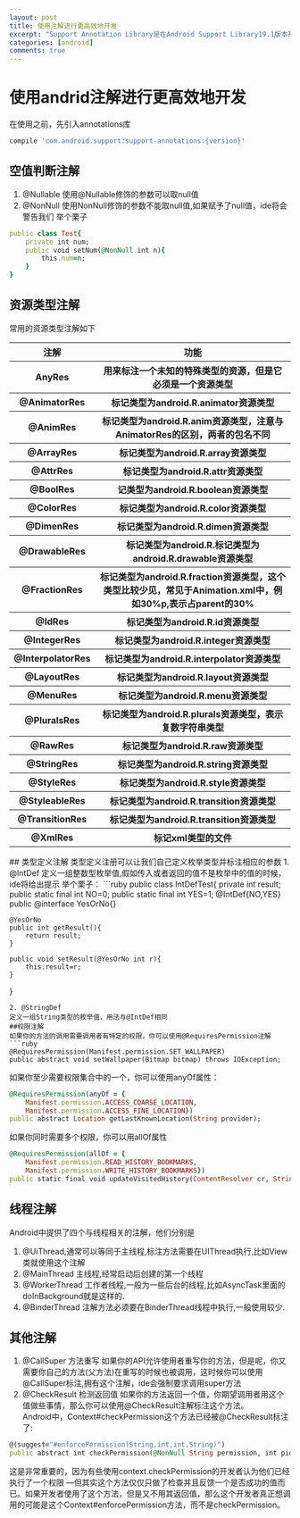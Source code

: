 ```yaml
---
layout: post
title: 使用注解进行更高效地开发
excerpt: "Support Annotation Library是在Android Support Library19.1版本开始引入的一个全新的函数包，它包含了诸多有用的元注解。用来帮助开发者在编译期间发现可能存在的bug。Support Library本身也使用Annotations Library提供的注解来完善Library的代码质量。使用Annotation库对我们的代码进行标注，可以由ide替我们检查一些语法问题，减少代码出错的概率，同时也可以提醒其他使用者这些代码的注意点。"
categories: [android]
comments: true
---
```


# 使用andrid注解进行更高效地开发
在使用之前，先引入annotations库
```ruby
compile 'com.android.support:support-annotations:{version}'
```
## 空值判断注解
1. @Nullable
使用@Nullable修饰的参数可以取null值
2. @NonNull
使用NonNull修饰的参数不能取null值,如果赋予了null值，ide将会警告我们
举个栗子
```ruby
public class Test{
	private int num;
	public void setNum(@NonNull int n){
		this.num=n;
	}
}
```

## 资源类型注解
常用的资源类型注解如下  
<table>
<tr><th>注解</th> <th>功能</th></tr>
<tr><th>AnyRes</th><th>用来标注一个未知的特殊类型的资源，但是它必须是一个资源类型</th> </tr>
<tr><th>@AnimatorRes</th><th>标记类型为android.R.animator资源类型</th></tr>
<tr><th>@AnimRes</th><th>标记类型为android.R.anim资源类型，注意与AnimatorRes的区别，两者的包名不同</th></tr>
<tr><th>@ArrayRes</th> <th>标记类型为android.R.array资源类型</th></tr>
<tr><th>@AttrRes</th><th>标记类型为android.R.attr资源类型</th></tr>
<tr><th>@BoolRes</th><th>记类型为android.R.boolean资源类型</th></tr>
<tr><th>@ColorRes </th><th>标记类型为android.R.color资源类型</th></tr>
<tr><th>@DimenRes </th><th>标记类型为android.R.dimen资源类型</th></tr>
<tr><th>@DrawableRes </th><th>标记类型为android.R.标记类型为android.R.drawable资源类型</th></tr>
<tr><th>@FractionRes </th><th>标记类型为android.R.fraction资源类型，这个类型比较少见，常见于Animation.xml中，例如30%p,表示占parent的30%</th></tr>
<tr><th> @IdRes </th><th>标记类型为android.R.id资源类型</th></tr>
<tr><th>@IntegerRes </th><th>标记类型为android.R.integer资源类型</th></tr>
<tr><th>@InterpolatorRes </th><th>标记类型为android.R.interpolator资源类型</th></tr>
<tr><th>@LayoutRes </th><th>标记类型为android.R.layout资源类型</th></tr>
<tr><th> @MenuRes </th><th>标记类型为android.R.menu资源类型</th></tr>
<tr><th>@PluralsRes </th><th>标记类型为android.R.plurals资源类型，表示复数字符串类型</th></tr>
<tr><th>@RawRes </th><th>标记类型为android.R.raw资源类型</th></tr>
<tr><th>@StringRes </th><th>标记类型为android.R.string资源类型</th></tr>
<tr><th>@StyleRes </th><th>标记类型为android.R.style资源类型</th></tr>
<tr><th>@StyleableRes </th><th>标记类型为android.R.transition资源类型</th></tr>
<tr><th>@TransitionRes </th><th>标记类型为android.R.transition资源类型</th></tr>
<tr><th>@XmlRes</th><th>标记xml类型的文件</th></tr>
</table>
## 类型定义注解
类型定义注册可以让我们自己定义枚举类型并标注相应的参数
1. @IntDef
定义一组整数型枚举值,假如传入或者返回的值不是枚举中的值的时候，ide将给出提示
举个栗子：
```ruby
public class IntDefTest{
	private int result;
	public static final int NO=0;
	public static final int YES=1;
	@IntDef{NO,YES}
	public @interface YesOrNo{}

	@YesOrNo
	public int getResult(){
		return result;
	}

	public void setResult(@YesOrNo int r){
		this.result=r;
	}
}
```
2. @StringDef
定义一组String类型的枚举值，用法与@IntDef相同
##权限注解
如果你的方法的调用需要调用者有特定的权限，你可以使用@RequiresPermission注解
```ruby
@RequiresPermission(Manifest.permission.SET_WALLPAPER)
public abstract void setWallpaper(Bitmap bitmap) throws IOException;
```
如果你至少需要权限集合中的一个，你可以使用anyOf属性：
```ruby
@RequiresPermission(anyOf = {
    Manifest.permission.ACCESS_COARSE_LOCATION,
    Manifest.permission.ACCESS_FINE_LOCATION})
public abstract Location getLastKnownLocation(String provider);
```
如果你同时需要多个权限，你可以用allOf属性
```ruby
@RequiresPermission(allOf = {
    Manifest.permission.READ_HISTORY_BOOKMARKS,
    Manifest.permission.WRITE_HISTORY_BOOKMARKS})
public static final void updateVisitedHistory(ContentResolver cr, String url, boolean real);
```

## 线程注解
Android中提供了四个与线程相关的注解，他们分别是
1. @UiThread,通常可以等同于主线程,标注方法需要在UIThread执行,比如View类就使用这个注解
2. @MainThread 主线程,经常启动后创建的第一个线程
3. @WorkerThread 工作者线程,一般为一些后台的线程,比如AsyncTask里面的doInBackground就是这样的.
4. @BinderThread 注解方法必须要在BinderThread线程中执行,一般使用较少. 

## 其他注解
1. @CallSuper 方法重写
如果你的API允许使用者重写你的方法，但是呢，你又需要你自己的方法(父方法)在重写的时候也被调用，这时候你可以使用@CallSuper标注,拥有这个注解，ide会强制要求调用super方法
2. @CheckResult 检测返回值
如果你的方法返回一个值，你期望调用者用这个值做些事情，那么你可以使用@CheckResult注解标注这个方法。  
Android中，Context#checkPermission这个方法已经被@CheckResult标注了:  
```ruby
@(suggest="#enforcePermission(String,int,int,String)")
public abstract int checkPermission(@NonNull String permission, int pid, int uid)
```  
这是非常重要的，因为有些使用context.checkPermission的开发者认为他们已经执行了一个权限 —但其实这个方法仅仅只做了检查并且反馈一个是否成功的值而已。如果开发者使用了这个方法，但是又不用其返回值，那么这个开发者真正想调用的可能是这个Context#enforcePermission方法，而不是checkPermission。

